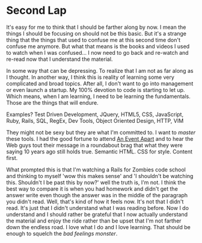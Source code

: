 # Second Lap

It's easy for me to think that I should be farther along by now. I mean the things I should be focusing on should not be this basic. But it's a strange thing that the things that used to confuse me at this second time don't confuse me anymore. But what that means is the books and videos I used to watch when I was confused... I now need to go back and re-watch and re-read now that I understand the material. 

In some way that can be depressing. To realize that I am not as far along as I thought. In another way, I think this is reality of learning some very complicated and broad topics. After all, I don't want to go into management or even launch a startup. My 100% devotion to code is starting to let up. Which means, when I am learning, I need to be learning the fundamentals. Those are the things that will endure. 

Examples?
Test Driven Development, JQuery, HTML5, CSS, JavaScript, Ruby, Rails, SQL, RegEx, Dev Tools, Object Oriented Design, HTTP, VIM

They might not be sexy but they are what I'm committed to. I want to _master_ these tools. I had the good fortune to attend [An Event Apart]() and to hear the Web guys tout their message in a roundabout brag that what they were saying 10 years ago still holds true. Semantic HTML. CSS for style. Content first. 

What prompted this is that I'm watching a Rails for Zombies code school and thinking to myself 'wow this makes sense' and 'I shouldn't be watching this. Shouldn't I be past this by now?' well the truth is, I'm not. I think the best way to compare it is when you had homework and didn't get the answer write even though the answer was in the middle of the paragraph you didn't read. Well, that's kind of how it feels now. It's not that I didn't read. It's just that I didn't understand what I was reading before. Now I do understand and I should rather be grateful that I now actually understand the material and enjoy the ride rather than be upset that I'm not farther down the endless road. I love what I do and I love learning. That should be enough to squelch the _bad feelings monster_.